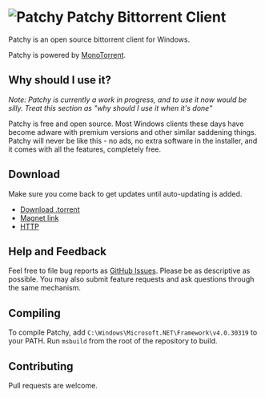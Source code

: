 # ![Patchy](http://i.imgur.com/gbum1O6.png) Patchy Bittorrent Client

Patchy is an open source bittorrent client for Windows.

Patchy is powered by [MonoTorrent](https://github.com/mono/monotorrent).

## Why should I use it?

*Note: Patchy is currently a work in progress, and to use it now would be silly. Treat this section as
"why should I use it when it's done"*

Patchy is free and open source. Most Windows clients these days have become adware with premium versions
and other similar saddening things. Patchy will never be like this - no ads, no extra software in the
installer, and it comes with all the features, completely free.

## Download

Make sure you come back to get updates until auto-updating is added.

* [Download .torrent](#)
* [Magnet link](#)
* [HTTP](#)

## Help and Feedback

Feel free to file bug reports as [GitHub Issues](https://github.com/SirCmpwn/Patchy/issues/new). Please be
as descriptive as possible. You may also submit feature requests and ask questions through the same mechanism.

## Compiling

To compile Patchy, add `C:\Windows\Microsoft.NET\Framework\v4.0.30319` to your PATH. Run `msbuild` from the
root of the repository to build.

## Contributing

Pull requests are welcome. 
